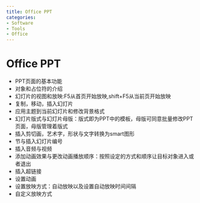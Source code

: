 ```yaml
---
title: Office PPT
categories:
- Software
- Tools
- Office
---
```

# Office PPT

- 	PPT页面的基本功能
- 	对象和占位符的介绍
- 	幻灯片的视图和放映:F5从首页开始放映,shift+F5从当前页开始放映
- 	复制，移动，插入幻灯片
- 	应用主题到当前幻灯片和修改背景格式
- 	幻灯片版式与幻灯片母版：版式即为PPT中的模板，母版可同意批量修改PPT页面，母版管理着版式
- 	插入剪切画，艺术字，形状与文字转换为smart图形
- 	节与插入幻灯片编号
- 	插入音频与视频
- 	添加动画效果与更改动画播放顺序：按照设定的方式和顺序让目标对象进入或者退出
- 	插入超链接
- 	设置动画
- 	设置放映方式：自动放映以及设置自动放映时间间隔
- 	自定义放映方式